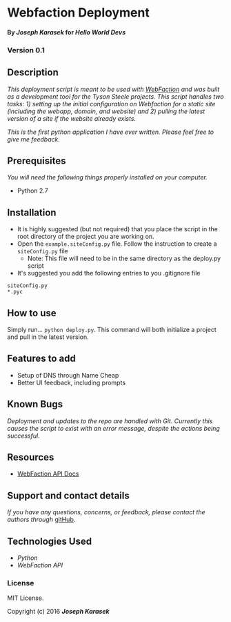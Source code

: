 # Webfaction Deployment
#### By _**Joseph Karasek**_ for _**Hello World Devs**_

### Version 0.1

## Description

_This deployment script is meant to be used with [WebFaction](https://www.webfaction.com/) and was built as a development tool for the Tyson Steele projects. This script handles two tasks: 1) setting up the initial configuration on Webfaction for a static site (including the webapp, domain, and website) and 2) pulling the latest version of a site if the website already exists._

_This is the first python application I have ever written. Please feel free to give me feedback._

## Prerequisites

_You will need the following things properly installed on your computer._

* Python 2.7

## Installation

* It is highly suggested (but not required) that you place the script in the root directory of the project you are working on.
* Open the `example.siteConfig.py` file. Follow the instruction to create a `siteConfig.py` file
  * Note: This file will need to be in the same directory as the deploy.py script
* It's suggested you add the following entries to you .gitignore file
```
siteConfig.py
*.pyc
```

## How to use

Simply run... `python deploy.py`. This command will both initialize a project and pull in the latest version.

## Features to add

* Setup of DNS through Name Cheap
* Better UI feedback, including prompts

## Known Bugs

_Deployment and updates to the repo are handled with Git. Currently this causes the script to exist with an error message, despite the actions being successful._

## Resources

* [WebFaction API Docs](https://docs.webfaction.com/xmlrpc-api/apiref.html)

## Support and contact details

_If you have any questions, concerns, or feedback, please contact the authors through_ [gitHub](https://github.com/joekarasek/).

## Technologies Used

* _Python_
* _WebFaction API_

### License

MIT License.

Copyright (c) 2016 **_Joseph Karasek_**
